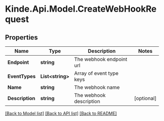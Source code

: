 # Kinde.Api.Model.CreateWebHookRequest

## Properties

Name | Type | Description | Notes
------------ | ------------- | ------------- | -------------
**Endpoint** | **string** | The webhook endpoint url | 
**EventTypes** | **List&lt;string&gt;** | Array of event type keys | 
**Name** | **string** | The webhook name | 
**Description** | **string** | The webhook description | [optional] 

[[Back to Model list]](../README.md#documentation-for-models) [[Back to API list]](../README.md#documentation-for-api-endpoints) [[Back to README]](../README.md)

